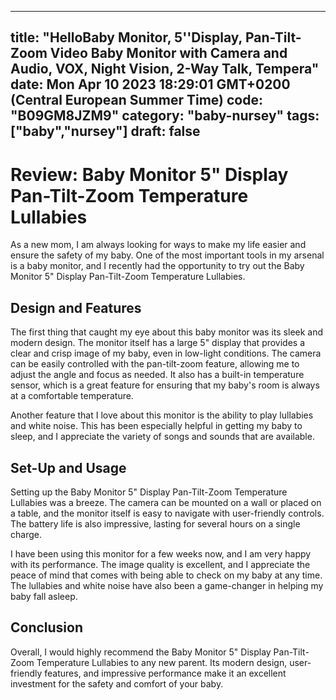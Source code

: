 
---
title: "HelloBaby Monitor, 5''Display, Pan-Tilt-Zoom Video Baby Monitor with Camera and Audio, VOX, Night Vision, 2-Way Talk, Tempera" 
date: Mon Apr 10 2023 18:29:01 GMT+0200 (Central European Summer Time)
code: "B09GM8JZM9"
category: "baby-nursey"
tags: ["baby","nursey"] 
draft: false
---
    
# Review: Baby Monitor 5" Display Pan-Tilt-Zoom Temperature Lullabies

As a new mom, I am always looking for ways to make my life easier and ensure the safety of my baby. One of the most important tools in my arsenal is a baby monitor, and I recently had the opportunity to try out the Baby Monitor 5" Display Pan-Tilt-Zoom Temperature Lullabies.

## Design and Features

The first thing that caught my eye about this baby monitor was its sleek and modern design. The monitor itself has a large 5" display that provides a clear and crisp image of my baby, even in low-light conditions. The camera can be easily controlled with the pan-tilt-zoom feature, allowing me to adjust the angle and focus as needed. It also has a built-in temperature sensor, which is a great feature for ensuring that my baby's room is always at a comfortable temperature.

Another feature that I love about this monitor is the ability to play lullabies and white noise. This has been especially helpful in getting my baby to sleep, and I appreciate the variety of songs and sounds that are available.

## Set-Up and Usage

Setting up the Baby Monitor 5" Display Pan-Tilt-Zoom Temperature Lullabies was a breeze. The camera can be mounted on a wall or placed on a table, and the monitor itself is easy to navigate with user-friendly controls. The battery life is also impressive, lasting for several hours on a single charge.

I have been using this monitor for a few weeks now, and I am very happy with its performance. The image quality is excellent, and I appreciate the peace of mind that comes with being able to check on my baby at any time. The lullabies and white noise have also been a game-changer in helping my baby fall asleep.

## Conclusion

Overall, I would highly recommend the Baby Monitor 5" Display Pan-Tilt-Zoom Temperature Lullabies to any new parent. Its modern design, user-friendly features, and impressive performance make it an excellent investment for the safety and comfort of your baby.